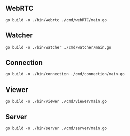 ## WebRTC

```
go build -o ./bin/webrtc ./cmd/webRTC/main.go
```

## Watcher

```
go build -o ./bin/watcher ./cmd/watcher/main.go
```

## Connection

```
go build -o ./bin/connection ./cmd/connection/main.go
```

## Viewer

```
go build -o ./bin/viewer ./cmd/viewer/main.go
```
## Server

```
go build -o ./bin/server ./cmd/server/main.go
```